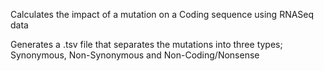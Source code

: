 Calculates the impact of a mutation on a Coding sequence using RNASeq data

Generates a .tsv file that separates the mutations into three types; Synonymous, Non-Synonymous and Non-Coding/Nonsense
